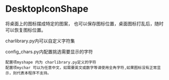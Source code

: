 # DesktopIconShape
将桌面上的图标摆成特定的图案，
也可以保存图标位置，桌面图标打乱后，随时可以恢复图标位置。

charlibrary.py内可以自定义字符集

config_chars.py内配置挑选需要显示的字符

	配置项myshape 内为 charlibrary.py定义的字符
	配置项mychar 可以为任意中文，如需要英文或数字等请使用全角字符,如果图标没有正常显示，则代表本程序不支持。
